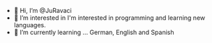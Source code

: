 - 👋 Hi, I’m @JuRavaci 
- 👀 I’m interested in I'm interested in programming and learning new languages.
- 🌱 I’m currently learning ... German, English and Spanish
